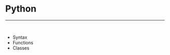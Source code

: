 # Python
<hr>
<br>

<ul>
<li><a onclick="showPage('python/syntax')">Syntax</a></li>
<li><a onclick="showPage('python/functions')">Functions</a></li>
<li><a onclick="showPage('python/classes')">Classes</a></li>
</ul>
